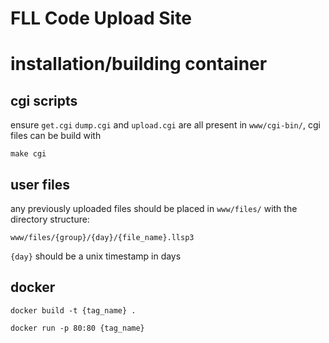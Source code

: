 # FLL Code Upload Site

# installation/building container
## cgi scripts
ensure `get.cgi` `dump.cgi` and `upload.cgi` are all present in `www/cgi-bin/`, cgi files can be build with

`make cgi`

## user files
any previously uploaded files should be placed in `www/files/` with the directory structure:

`www/files/{group}/{day}/{file_name}.llsp3`

`{day}` should be a unix timestamp in days

## docker
`docker build -t {tag_name} .`

`docker run -p 80:80 {tag_name}`







